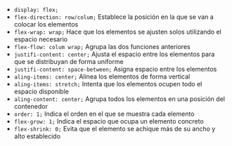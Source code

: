 - `display: flex;`
- `flex-direction: row/colum;` Establece la posición en la que se van a colocar los elementos
- `flex-wrap: wrap;` Hace que los elementos se ajusten solos utilizando el espacio necesario
- `flex-flow: colum wrap;` Agrupa las dos funciones anteriores
- `justifi-content: center;` Ajusta el espacio entre los elementos para que se distribuyan de forma uniforme
- `justifi-content: space-between;` Asigna espacio entre los elementos
- `aling-items: center;` Alinea los elementos de forma vertical
- `aling-items: stretch;` Intenta que los elementos ocupen todo el espacio disponible
- `aling-content: center;` Agrupa todos los elementos en una posición del contenedor
- `order: 1;` Indica el orden en el que se muestra cada elemento
- `flex-grow: 1;` Indica el espacio que ocupa un elemento concreto
- `flex-shrink: 0;` Evita que el elemento se achique más de su ancho y alto establecido